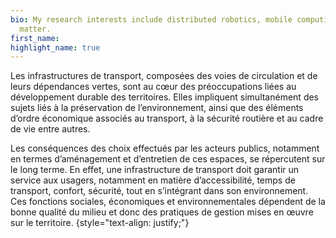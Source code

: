 ```yaml
---
bio: My research interests include distributed robotics, mobile computing and programmable
  matter.
first_name: 
highlight_name: true
---
```


Les infrastructures de transport, composées des voies de circulation et de leurs dépendances vertes, sont au cœur des préoccupations liées au développement durable des territoires. 
Elles impliquent simultanément des sujets liés à la préservation de l’environnement, ainsi que des éléments d’ordre économique associés au transport, à la sécurité routière et au cadre de vie entre autres.

Les conséquences des choix effectués par les acteurs publics, notamment en termes d’aménagement et d’entretien de ces espaces, se répercutent sur le long terme. En effet, une infrastructure de transport doit garantir un service aux usagers, notamment en matière d’accessibilité, temps de transport, confort, sécurité, tout en s’intégrant dans son environnement. 
Ces fonctions sociales, économiques et environnementales dépendent de la bonne qualité du milieu et donc des pratiques de gestion mises en œuvre sur le territoire.
{style="text-align: justify;"}
